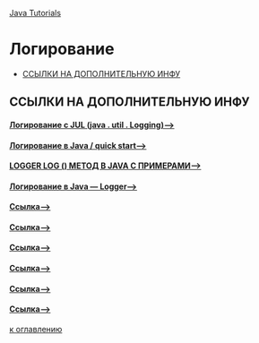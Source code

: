 [Java Tutorials](README.md)

# Логирование






+ [ССЫЛКИ НА ДОПОЛНИТЕЛЬНУЮ ИНФУ](#ССЫЛКИ-НА-ДОПОЛНИТЕЛЬНУЮ-ИНФУ)






## ССЫЛКИ НА ДОПОЛНИТЕЛЬНУЮ ИНФУ
#### [Логирование с JUL (java . util . Logging)-->](https://urvanov.ru/2019/07/03/%D0%BB%D0%BE%D0%B3%D0%B8%D1%80%D0%BE%D0%B2%D0%B0%D0%BD%D0%B8%D0%B5-%D1%81-jul-java-util-logging/)
#### [Логирование в Java / quick start-->](https://habr.com/ru/post/130195/)
#### [LOGGER LOG () МЕТОД В JAVA С ПРИМЕРАМИ-->](http://espressocode.top/logger-log-method-in-java-with-examples/)
#### [Логирование в Java — Logger-->](https://javahelp.online/osnovy/logger-java)
#### [Ссылка-->](https://www.youtube.com/watch?v=DElNhj71YCk)
#### [Ссылка-->](https://www.youtube.com/watch?v=DElNhj71YCk)
#### [Ссылка-->](https://www.youtube.com/watch?v=DElNhj71YCk)
#### [Ссылка-->](https://www.youtube.com/watch?v=DElNhj71YCk)
#### [Ссылка-->](https://www.youtube.com/watch?v=DElNhj71YCk)
#### [Ссылка-->](https://www.youtube.com/watch?v=DElNhj71YCk)




[к оглавлению](#логирование)
